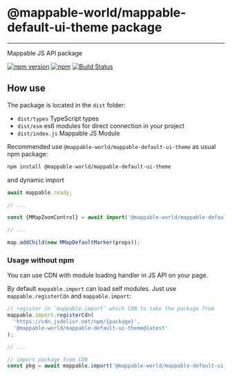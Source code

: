 # @mappable-world/mappable-default-ui-theme package

---

Mappable JS API package

[![npm version](https://badge.fury.io/js/%40mappable-world%2Fmappable-default-ui-theme.svg)](https://badge.fury.io/js/%40mappable-world%2Fmappable-default-ui-theme)
[![npm](https://img.shields.io/npm/dm/@mappable-world/mappable-default-ui-theme.svg)](https://www.npmjs.com/package/@mappable-world/mappable-default-ui-theme)
[![Build Status](https://github.com/mappable-world/mappable-default-ui-theme/workflows/Run%20tests/badge.svg)](https://github.com/mappable-world/@mappable-world/mappable-default-ui-theme/actions/workflows/tests.yml)

## How use

The package is located in the `dist` folder:

- `dist/types` TypeScript types
- `dist/esm` es6 modules for direct connection in your project
- `dist/index.js` Mappable JS Module

Recommended use `@mappable-world/mappable-default-ui-theme` as usual npm package:

```sh
npm install @mappable-world/mappable-default-ui-theme
```

and dynamic import

```js
await mappable.ready;

// ...

const {MMapZoomControl} = await import('@mappable-world/mappable-default-ui-theme');

// ...

map.addChild(new MMapDefaultMarker(props));
```

### Usage without npm

You can use CDN with module loading handler in JS API on your page.

By default `mappable.import` can load self modules.
Just use `mappable.registerCdn` and `mappable.import`:

```js
// register in `mappable.import` which CDN to take the package from
mappable.import.registerCdn(
  'https://cdn.jsdelivr.net/npm/{package}',
  '@mappable-world/mappable-default-ui-theme@latest'
);

// ...

// import package from CDN
const pkg = await mappable.import('@mappable-world/mappable-default-ui-theme');
```
